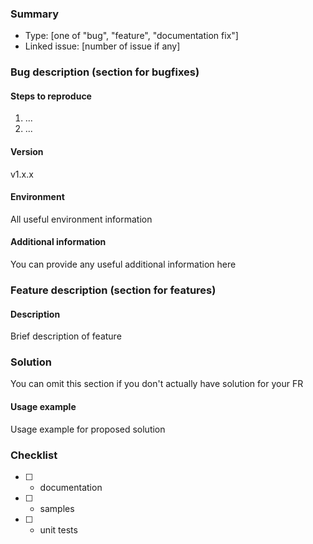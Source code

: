 ### Summary
 * Type: [one of "bug", "feature", "documentation fix"]
 * Linked issue: [number of issue if any]

### Bug description (section for bugfixes)

#### Steps to reproduce

1. ...
2. ...

#### Version

v1.x.x

#### Environment

All useful environment information


#### Additional information

You can provide any useful additional information here

### Feature description (section for features)

#### Description

Brief description of feature

### Solution

You can omit this section if you don't actually have solution for your FR

#### Usage example

Usage example for proposed solution


### Checklist

* [ ] - documentation
* [ ] - samples
* [ ] - unit tests 

